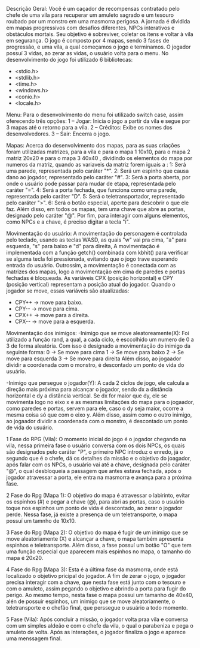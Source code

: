 Descrição Geral: 
Você é um caçador de recompensas contratado pelo chefe de uma vila para recuperar um amuleto sagrado e um tesouro roubado por um monstro em uma masmorra perigosa. A jornada é dividida em mapas progressivos 
com desafios diferentes, NPCs interativos e obstáculos mortais. Seu objetivo é sobreviver, coletar os itens e voltar à vila em segurança. O jogo é composto por 4 mapas, sendo 3 fases de progressão, e uma vila, a qual começamos o jogo e terminamos. O jogador possuí 3 vidas, ao zerar as vidas, o usuário volta para o menu. No desenvolvimento do jogo foi utilizado 6 bibliotecas:
- <stdio.h>
- <stdlib.h>
- <time.h>
- <windows.h>
- <conio.h>
- <locale.h>

Menu: 
Para o desenvolvimento do menu foi utilizado switch case, assim oferecendo três opções:
1 – Jogar: Inicia o jogo a partir da vila e segue por 3 mapas até o retorno para a vila.
2 – Créditos: Exibe os nomes dos desenvolvedores.
3 – Sair: Encerra o jogo.

Mapas:
Acerca do desenvolvimento dos mapas, para as suas criações foram utilizadas matrizes, para a vila e para o mapa 1 10x10, para o mapa 2 matriz 20x20 e para o mapa 3 40x40 , dividindo os elementos do mapa por numeros da matriz, quando as variaveis da matriz forem iguais a :
1: Será uma parede, representada pelo caráter "*". 
2: Será um espinho que causa dano ao jogador, representado pelo caráter "#". 
3: Será a porta aberta, por onde o usuário pode passar para mudar de etapa, representada pelo caráter "=".
4: Será a porta fechada, que funciona como uma parede, representada pelo caráter "D".
5: Será o teletransportador, representado pelo caráter ">".
6: Será o botão especial, aperte para descobrir o que ele faz.
Além disso, em todos os mapas, tem uma chave que abre as portas, designado pelo caráter "@". Por fim, para interagir com alguns elementos, como NPCs e a chave, é preciso digitar a tecla "i".

Movimentação do usuário:
A movimentação do personagem é controlada pelo teclado, usando as teclas WASD, as quais "w" vai pra cima, "a" para esquerda, "s" para baixo e "d" para direita, A movimentação é implementada com a função getch() combinada com kbhit() para verificar se alguma tecla foi pressionada, evitando que o jogo trave esperando entrada do usuário. Outrossim, a movimentação é conectada com as matrizes dos mapas, logo a movimentação em cima de paredes e portas fechadas é bloqueada. As variáveis CPX (posição horizontal) e CPY (posição vertical) representam a posição atual do jogador. Quando o jogador se move, essas variáveis são atualizadas:
- CPY++ → move para baixo.
- CPY-- → move para cima.
- CPX++ → move para a direita.
- CPX-- → move para a esquerda.

Movimentação dos inimigos:
-Inimigo que se move aleatoreamente(X): Foi utilizado a função rand, a qual, a cada ciclo, é esccolhido um numero de 0 a 3 de forma aleatória. Com isso é designado a movimentação do inimigo da seguinte forma:
0 → Se move para cima 
1 → Se move para baixo
2 → Se move para esquerda
3 → Se move para direita
Além disso, ao jogaador dividir a coordenada com o monstro, é descontado um ponto de vida do usuário.

-Inimigo que persegue o jogador(Y): A cada 2 ciclos de jogo, ele calcula a direção mais próxima para alcançar o jogador, sendo dx a distância horizontal e dy a distância vertical. Se dx for maior que dy, ele se movimenta logo no eixo x e as mesmas limitações do mapa para o jogaador, como paredes e portas, servem para ele, caso o dy seja maior, ocorre a mesma coisa só que com o eixo y. Além disso, assim como o outro inimigo, ao jogaador dividir a coordenada com o monstro, é descontado um ponto de vida do usuário.

1 Fase do RPG (Vila):
O momento inicial do jogo é o jogador chegando na vila, nessa primeira fase o usuário conversa com os dois NPCs, os quais são designados pelo caráter "P", o primeiro NPC introduz o enredo, já o segundo que é o chefe, dá os 
detalhes da missão e o objetivo do joagador, após falar com os NPCs, o usuário vai até a chave, designada pelo caráter "@", o qual desbloqueia a passagem que antes estava fechada, após o jogador atravessar a porta, ele entra na masmorra e avança para a próxima fase.

2 Fase do Rpg (Mapa 1):
O objetivo do mapa é atravessar o labirinto, evitar os espinhos (#) e pegar a chave (@), para abri as portas, caso o usuário toque nos espinhos um ponto de vida é descontado, ao zerar o jogador perde. Nessa fase, já existe a presença de um teletransporte, o mapa possuí um tamnho de 10x10.

3 Fase do Rpg (Mapa 2):
O objetivo do mapa é fugir de um inimigo que se move aleatoriamente (X) e alcançar a chave, o mapa também apresenta  espinhos e teletransporte. Além disso, a fase possuí um botão "O" que tem uma função especial que aparecem mais espinhos no mapa, o tamanho do mapa é 20x20. 

4 Fase do Rpg (Mapa 3):
Esta é a última fase da masmorra, onde está localizado o objetivo pricipal do jogador. A fim de zerar o jogo, o jogador precisa interagir com a chave, que nesta fase está junto com o tesouro e com o amuleto, assim pegando o objetivo e abrindo a porta para fugir do perigo. Ao mesmo tempo, nesta fase o mapa possui um tamanho de 40x40, alén de possuir espinhos, um inimigo que se move aleatoriamente, o teletransporte e o chefão final, que perssegue o usuário a todo momento. 

5 Fase (Vila):
Após  concluir a missão, o jogador volta praa vila e conversa com um simples aldeão e com o chefe da vila, o qual o parabeniza e pega o amuleto de volta. Após as interações, o  jogador finaliza o  jogo e aparece uma menssagem final.
